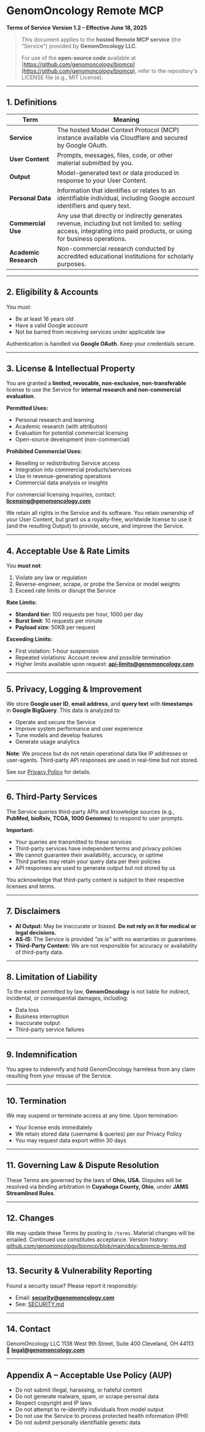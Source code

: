 # GenomOncology Remote MCP

**Terms of Service**
**Version 1.2 – Effective June 18, 2025**

> This document applies to the **hosted Remote MCP service** (the "Service") provided by **GenomOncology LLC**.
>
> For use of the **open-source code** available at [https://github.com/genomoncology/biomcp](https://github.com/genomoncology/biomcp), refer to the repository's LICENSE file (e.g., MIT License).

---

## 1. Definitions

| Term                  | Meaning                                                                                                                                                                |
| --------------------- | ---------------------------------------------------------------------------------------------------------------------------------------------------------------------- |
| **Service**           | The hosted Model Context Protocol (MCP) instance available via Cloudflare and secured by Google OAuth.                                                                 |
| **User Content**      | Prompts, messages, files, code, or other material submitted by you.                                                                                                    |
| **Output**            | Model-generated text or data produced in response to your User Content.                                                                                                |
| **Personal Data**     | Information that identifies or relates to an identifiable individual, including Google account identifiers and query text.                                             |
| **Commercial Use**    | Any use that directly or indirectly generates revenue, including but not limited to: selling access, integrating into paid products, or using for business operations. |
| **Academic Research** | Non-commercial research conducted by accredited educational institutions for scholarly purposes.                                                                       |

---

## 2. Eligibility & Accounts

You must:

- Be at least 16 years old
- Have a valid Google account
- Not be barred from receiving services under applicable law

Authentication is handled via **Google OAuth**. Keep your credentials secure.

---

## 3. License & Intellectual Property

You are granted a **limited, revocable, non-exclusive, non-transferable** license to use the Service for **internal research and non-commercial evaluation**.

**Permitted Uses:**

- Personal research and learning
- Academic research (with attribution)
- Evaluation for potential commercial licensing
- Open-source development (non-commercial)

**Prohibited Commercial Uses:**

- Reselling or redistributing Service access
- Integration into commercial products/services
- Use in revenue-generating operations
- Commercial data analysis or insights

For commercial licensing inquiries, contact: **licensing@genomoncology.com**

We retain all rights in the Service and its software.
You retain ownership of your User Content, but grant us a royalty-free, worldwide license to use it (and the resulting Output) to provide, secure, and improve the Service.

---

## 4. Acceptable Use & Rate Limits

You **must not**:

1. Violate any law or regulation
2. Reverse-engineer, scrape, or probe the Service or model weights
3. Exceed rate limits or disrupt the Service

**Rate Limits:**

- **Standard tier**: 100 requests per hour, 1000 per day
- **Burst limit**: 10 requests per minute
- **Payload size**: 50KB per request

**Exceeding Limits:**

- First violation: 1-hour suspension
- Repeated violations: Account review and possible termination
- Higher limits available upon request: **api-limits@genomoncology.com**

---

## 5. Privacy, Logging & Improvement

We store **Google user ID**, **email address**, and **query text** with **timestamps** in **Google BigQuery**. This data is analyzed to:

- Operate and secure the Service
- Improve system performance and user experience
- Tune models and develop features
- Generate usage analytics

**Note**: We process but do not retain operational data like IP addresses or user-agents. Third-party API responses are used in real-time but not stored.

See our [Privacy Policy](https://github.com/genomoncology/biomcp/blob/main/docs/biomcp-privacy.md) for details.

---

## 6. Third‑Party Services

The Service queries third-party APIs and knowledge sources (e.g., **PubMed, bioRxiv, TCGA, 1000 Genomes**) to respond to user prompts.

**Important:**

- Your queries are transmitted to these services
- Third-party services have independent terms and privacy policies
- We cannot guarantee their availability, accuracy, or uptime
- Third parties may retain your query data per their policies
- API responses are used to generate output but not stored by us

You acknowledge that third-party content is subject to their respective licenses and terms.

---

## 7. Disclaimers

- **AI Output:** May be inaccurate or biased. **Do not rely on it for medical or legal decisions.**
- **AS‑IS:** The Service is provided _"as is"_ with no warranties or guarantees.
- **Third-Party Content:** We are not responsible for accuracy or availability of third-party data.

---

## 8. Limitation of Liability

To the extent permitted by law, **GenomOncology** is not liable for indirect, incidental, or consequential damages, including:

- Data loss
- Business interruption
- Inaccurate output
- Third-party service failures

---

## 9. Indemnification

You agree to indemnify and hold GenomOncology harmless from any claim resulting from your misuse of the Service.

---

## 10. Termination

We may suspend or terminate access at any time. Upon termination:

- Your license ends immediately
- We retain stored data (username & queries) per our Privacy Policy
- You may request data export within 30 days

---

## 11. Governing Law & Dispute Resolution

These Terms are governed by the laws of **Ohio, USA**.
Disputes will be resolved via binding arbitration in **Cuyahoga County, Ohio**, under **JAMS Streamlined Rules**.

---

## 12. Changes

We may update these Terms by posting to `/terms`.
Material changes will be emailed. Continued use constitutes acceptance.
Version history: [github.com/genomoncology/biomcp/blob/main/docs/biomcp-terms.md](https://github.com/genomoncology/biomcp/blob/main/docs/biomcp-terms.md)

---

## 13. Security & Vulnerability Reporting

Found a security issue? Please report it responsibly:

- Email: **security@genomoncology.com**
- See: [SECURITY.md](https://github.com/genomoncology/biomcp/blob/main/SECURITY.md)

---

## 14. Contact

GenomOncology LLC
1138 West 9th Street, Suite 400
Cleveland, OH 44113
📧 **legal@genomoncology.com**

---

## Appendix A – Acceptable Use Policy (AUP)

- Do not submit illegal, harassing, or hateful content
- Do not generate malware, spam, or scrape personal data
- Respect copyright and IP laws
- Do not attempt to re-identify individuals from model output
- Do not use the Service to process protected health information (PHI)
- Do not submit personally identifiable genetic data
